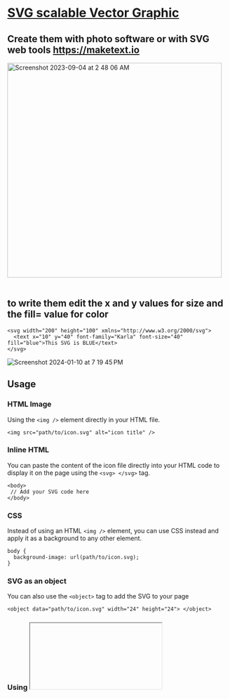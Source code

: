 # <a href="https://svg2.jessejesse.com">SVG scalable Vector Graphic</a>
## Create them with photo software or with SVG web tools  [](https://maketext.io)https://maketext.io
<img width="489" alt="Screenshot 2023-09-04 at 2 48 06 AM" src="https://github.com/sudo-self/SVG/assets/119916323/a7d996b2-bb42-4f0a-9ad1-3e90f628f68f"><br><br>

## to write them edit the x and y values for size and the fill= value for color

```
<svg width="200" height="100" xmlns="http://www.w3.org/2000/svg">
  <text x="10" y="40" font-family="Karla" font-size="40" fill="blue">This SVG is BLUE</text>
</svg>
```
![Screenshot 2024-01-10 at 7 19 45 PM](https://github.com/sudo-self/SVG/assets/119916323/e9a0e089-6b72-42b2-b3e5-5ddab5f3670f)


## Usage

### HTML Image
Using the ```<img />``` element directly in your HTML file.
```
<img src="path/to/icon.svg" alt="icon title" />
```

### Inline HTML 
You can paste the content of the icon file directly into your HTML code to display it on the page using the ```<svg> </svg>``` tag.
```
<body>
 // Add your SVG code here
</body>
```

### CSS 
Instead of using an HTML ```<img />``` element, you can use CSS instead and apply it as a background to any other element.
```
body {
  background-image: url(path/to/icon.svg);
}
```

### SVG as an object
You can also use the ```<object>``` tag to add the SVG to your page
```
<object data="path/to/icon.svg" width="24" height="24"> </object>
```

### Using <iframe>
Keep in mind that using iframe is not recommended, because its hard to maintain
```
<iframe src="path/to/icon.svg"> </iframe>
```

### SVG as embed
Most of the modern browsers have deprecated plugins, so this is not recommended.
```
<embed src="path/to/icon.svg" />
```
